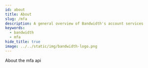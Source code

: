 ```yaml
---
id: about
title: About
slug: /mfa   
description: A general overview of Bandwidth's account services
keywords:
  - bandwidth
  - mfa
hide_title: true
image: ../../static/img/bandwidth-logo.png
---
```


About the mfa api
